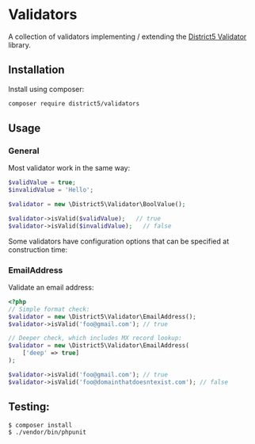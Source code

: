 # Validators
A collection of validators implementing / extending the [District5 Validator](https://github.com/district-5/php-validator) library.

## Installation
Install using composer:
```bash
composer require district5/validators
```

## Usage
### General
Most validator work in the same way:
```php
$validValue = true;
$invalidValue = 'Hello';

$validator = new \District5\Validator\BoolValue();

$validator->isValid($validValue);   // true
$validator->isValid($invalidValue);   // false
```

Some validators have configuration options that can be specified at construction time:

### EmailAddress
Validate an email address:
```php
<?php
// Simple format check:
$validator = new \District5\Validator\EmailAddress();
$validator->isValid('foo@gmail.com'); // true

// Deeper check, which includes MX record lookup:
$validator = new \District5\Validator\EmailAddress(
    ['deep' => true]
);

$validator->isValid('foo@gmail.com'); // true
$validator->isValid('foo@domainthatdoesntexist.com'); // false
```

## Testing:
```
$ composer install
$ ./vendor/bin/phpunit
```